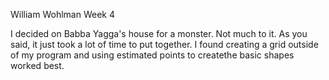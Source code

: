William Wohlman
Week 4

I decided on Babba Yagga's house for a monster. Not much to it. As you said, it just took a lot of time to put together. I found creating a grid outside of my program and using estimated points to createthe basic shapes worked best.
